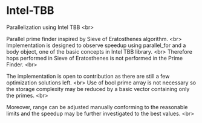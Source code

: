 # Intel-TBB
Parallelization using Intel TBB <br\>

Parallel prime finder inspired by Sieve of Eratosthenes algorithm. <br\>
Implementation is designed to observe speedup using parallel_for and a body object, one of the basic concepts in Intel TBB library. <br\>
Therefore hops performed in Sieve of Eratosthenes is not performed in the Prime Finder. <br\>

The implementation is open to contribution as there are still a few optimization solutions left. <br\>
Use of bool prime array is not necessary so the storage complexity may be reduced by a basic vector containing only the primes. <br\>

Moreover, range can be adjusted manually conforming to the reasonable limits and the speedup may be further investigated to the best values. <br\>



